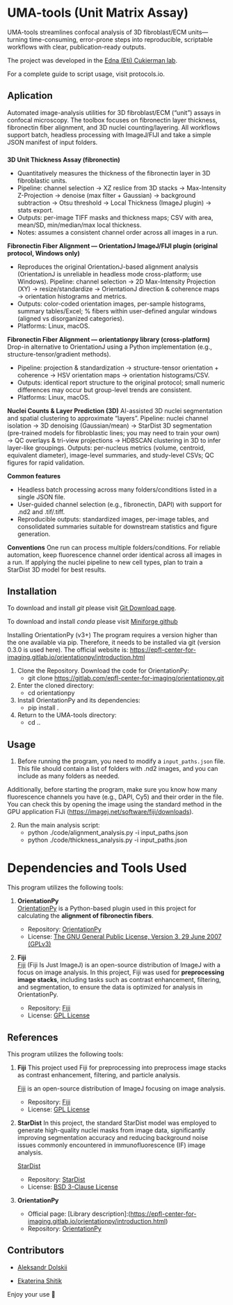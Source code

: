 # UMA-tools (Unit Matrix Assay)
UMA-tools streamlines confocal analysis of 3D fibroblast/ECM units—turning time-consuming, error-prone steps into reproducible, scriptable workflows with clear, publication-ready outputs.

The project was developed in the [Edna (Eti) Cukierman lab](https://www.foxchase.org/edna-cukierman).

For a complete guide to script usage, visit protocols.io.

## Aplication
Automated image-analysis utilities for 3D fibroblast/ECM (“unit”) assays in confocal microscopy. The toolbox focuses on fibronectin layer thickness, fibronectin fiber alignment, and 3D nuclei counting/layering. All workflows support batch, headless processing with ImageJ/FIJI and take a simple JSON manifest of input folders.

###
**3D Unit Thickness Assay (fibronectin)**
- Quantitatively measures the thickness of the fibronectin layer in 3D fibroblastic units.
- Pipeline: channel selection → XZ reslice from 3D stacks → Max-Intensity Z-Projection → denoise (max filter + Gaussian) → background subtraction → Otsu threshold → Local Thickness (ImageJ plugin) → stats export.
- Outputs: per-image TIFF masks and thickness maps; CSV with area, mean/SD, min/median/max local thickness.
- Notes: assumes a consistent channel order across all images in a run.

**Fibronectin Fiber Alignment — OrientationJ ImageJ/FIJI plugin (original protocol, Windows only)**
- Reproduces the original OrientationJ-based alignment analysis (OrientationJ is unreliable in headless mode cross-platform; use Windows).
Pipeline: channel selection → 2D Max-Intensity Projection (XY) → resize/standardize → OrientationJ direction & coherence maps → orientation histograms and metrics.
- Outputs: color-coded orientation images, per-sample histograms, summary tables/Excel; % fibers within user-defined angular windows (aligned vs disorganized categories).
- Platforms: Linux, macOS.

**Fibronectin Fiber Alignment — orientationpy library (cross-platform)**
Drop-in alternative to OrientationJ using a Python implementation (e.g., structure-tensor/gradient methods).
- Pipeline: projection & standardization → structure-tensor orientation + coherence → HSV orientation maps → orientation histograms/CSV.
- Outputs: identical report structure to the original protocol; small numeric differences may occur but group-level trends are consistent.
- Platforms: Linux, macOS.

**Nuclei Counts & Layer Prediction (3D)**
AI-assisted 3D nuclei segmentation and spatial clustering to approximate “layers”.
Pipeline: nuclei channel isolation → 3D denoising (Gaussian/mean) → StarDist 3D segmentation (pre-trained models for fibroblastic lines; you may need to train your own) → QC overlays & tri-view projections → HDBSCAN clustering in 3D to infer layer-like groupings.
Outputs: per-nucleus metrics (volume, centroid, equivalent diameter), image-level summaries, and study-level CSVs; QC figures for rapid validation.

**Common features**
- Headless batch processing across many folders/conditions listed in a single JSON file.
- User-guided channel selection (e.g., fibronectin, DAPI) with support for .nd2 and .tif/.tiff.
- Reproducible outputs: standardized images, per-image tables, and consolidated summaries suitable for downstream statistics and figure generation.

**Conventions**
One run can process multiple folders/conditions.
For reliable automation, keep fluorescence channel order identical across all images in a run.
If applying the nuclei pipeline to new cell types, plan to train a StarDist 3D model for best results.


## Installation 
To download and install *git* please visit [Git Download page](https://git-scm.com/downloads).

To download and install *conda* please visit [Miniforge github](https://github.com/conda-forge/miniforge)

Installing OrientationPy (v3+) The program requires a version higher than the one available via pip. Therefore, it needs to be installed via git (version 0.3.0 is used here). The official website is: https://epfl-center-for-imaging.gitlab.io/orientationpy/introduction.html 

1. Clone the Repository. Download the  code for OrientationPy:
    - git clone https://gitlab.com/epfl-center-for-imaging/orientationpy.git
2. Enter the cloned directory:
    - cd orientationpy
3. Install OrientationPy and its dependencies:
    - pip install .
4. Return to the UMA-tools directory:
    - cd ..

## Usage
1. Before running the program, you need to modify a `input_paths.json` file. This file should contain a list of folders with .nd2 images, and you can include as many folders as needed.

Additionally, before starting the program, make sure you know how many fluorescence channels you have (e.g., DAPI, Cy5) and their order in the file. You can check this by opening the image using the standard method in the GPU application FiJi (https://imagej.net/software/fiji/downloads).


2. Run the main analysis script:
   - python ./code/alignment_analysis.py -i input_paths.json
   - python ./code/thickness_analysis.py -i input_paths.json



# Dependencies and Tools Used

This program utilizes the following tools:

1. **OrientationPy**  
   [OrientationPy](https://epfl-center-for-imaging.gitlab.io/orientationpy/introduction.html) is a Python-based plugin used in this project for calculating the **alignment of fibronectin fibers**.

   - Repository: [OrientationPy](https://gitlab.com/epfl-center-for-imaging/orientationpy/)  
   - License: [The GNU General Public License, Version 3, 29 June 2007 (GPLv3)](https://gitlab.com/epfl-center-for-imaging/orientationpy/-/blob/main/LICENSE.md?ref_type=heads)

2. **Fiji**  
   [Fiji](https://fiji.sc/) (Fiji Is Just ImageJ) is an open-source distribution of ImageJ with a focus on image analysis. In this project, Fiji was used for **preprocessing image stacks**, including tasks such as contrast enhancement, filtering, and segmentation, to ensure the data is optimized for analysis in OrientationPy.

   - Repository: [Fiji](https://github.com/fiji/fiji)  
   - License: [GPL License](https://imagej.net/licensing/)


## References

This program utilizes the following tools:

1. **Fiji** 
    This project used Fiji for preprocessing into preprocess image stacks as contrast enhancement, filtering, and particle analysis.

    [Fiji](https://fiji.sc/) is an open-source distribution of ImageJ focusing on image analysis. 
    
    - Repository: [Fiji](https://github.com/fiji/fiji)  
    - License: [GPL License](https://imagej.net/licensing/)

2. **StarDist**
    In this project, the standard StarDist model was employed to generate high-quality nuclei masks from image data, significantly improving segmentation accuracy and reducing background noise issues commonly encountered in immunofluorescence (IF) image analysis.
    
    [StarDist](https://stardist.net/)

    - Repository: [StarDist](https://github.com/stardist/stardist)  
    - License: [BSD 3-Clause License](https://github.com/stardist/stardist/blob/main/LICENSE.txt)
  
3. **OrientationPy**
   - Official page: [Library description]:(https://epfl-center-for-imaging.gitlab.io/orientationpy/introduction.html)
   - Repository: [OrientationPy](https://gitlab.com/epfl-center-for-imaging/orientationpy/)


## Contributors

- [Aleksandr Dolskii](aleksandr.dolskii@fccc.edu)

- [Ekaterina Shitik](mailto:shitik.ekaterina@gmail.com) 

Enjoy your use 💫

